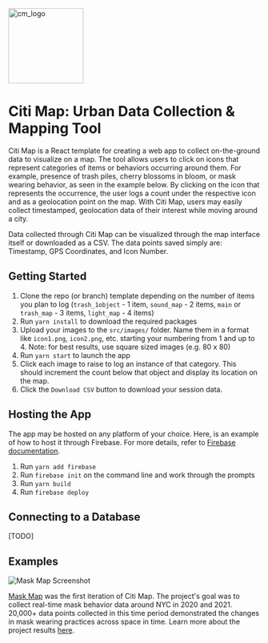 <img width="150" alt="cm_logo" src="https://user-images.githubusercontent.com/5104098/154332677-f2d7f2a9-3653-4679-a579-69912745df25.png">

# Citi Map: Urban Data Collection & Mapping Tool

Citi Map is a React template for creating a web app to collect on-the-ground data to visualize on a map. The tool allows users to click on icons that represent categories of items or behaviors occurring around them. For example, presence of trash piles, cherry blossoms in bloom, or mask wearing behavior, as seen in the example below. By clicking on the icon that represents the occurrence, the user logs a count under the respective icon and as a geolocation point on the map. With Citi Map, users may easily collect timestamped, geolocation data of their interest while moving around a city. 

Data collected through Citi Map can be visualized through the map interface itself or downloaded as a CSV. The data points saved simply are: Timestamp, GPS Coordinates, and Icon Number.

## Getting Started

1. Clone the repo (or branch) template depending on the number of items you plan to log (`trash_1object` - 1 item, `sound_map` - 2 items, `main` or `trash_map` - 3 items, `light_map` - 4 items)
2. Run `yarn install` to download the required packages
3. Upload your images to the `src/images/` folder. Name them in a format like `icon1.png`, `icon2.png`, etc. starting your numbering from 1 and up to 4. Note: for best results, use square sized images (e.g. 80 x 80)
4. Run `yarn start` to launch the app
5. Click each image to raise to log an instance of that category. This should increment the count below that object and display its location on the map.
6. Click the `Download CSV` button to download your session data.

## Hosting the App

The app may be hosted on any platform of your choice. Here, is an example of how to host it through Firebase. For more details, refer to [Firebase documentation](https://firebase.google.com/docs/web/setup).
1. Run `yarn add firebase`
2. Run `firebase init` on the command line and work through the prompts
3. Run `yarn build`
4. Run `firebase deploy`

## Connecting to a Database

[TODO]

## Examples

![Mask Map Screenshot](https://user-images.githubusercontent.com/5104098/154335000-b60abd1e-fb4e-4ca4-bfad-fc354d20cb7b.png)

[Mask Map](https://github.com/dingaaling/mask-map) was the first iteration of Citi Map. The project's goal was to collect real-time mask behavior data around NYC in 2020 and 2021. 20,000+ data points collected in this time period demonstrated the changes in mask wearing practices across space in time. Learn more about the project results [here](https://jending.medium.com/to-all-the-masks-ive-loved-c72331644fb0).
